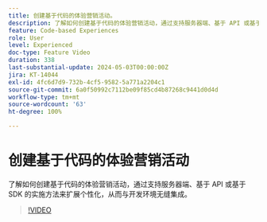 ```yaml
---
title: 创建基于代码的体验营销活动。
description: 了解如何创建基于代码的体验营销活动，通过支持服务器端、基于 API 或基于SDK 的实施方法来扩展个性化，从而与开发环境无缝集成。
feature: Code-based Experiences
role: User
level: Experienced
doc-type: Feature Video
duration: 338
last-substantial-update: 2024-05-03T00:00:00Z
jira: KT-14044
exl-id: 4fc6d7d9-732b-4cf5-9582-5a771a2204c1
source-git-commit: 6a0f50992c7112be09f85cd4b87268c9441d0d4d
workflow-type: tm+mt
source-wordcount: '63'
ht-degree: 100%

---
```


# 创建基于代码的体验营销活动

了解如何创建基于代码的体验营销活动，通过支持服务器端、基于 API 或基于 SDK 的实施方法来扩展个性化，从而与开发环境无缝集成。

>[!VIDEO](https://video.tv.adobe.com/v/3428868/?learn=on)
